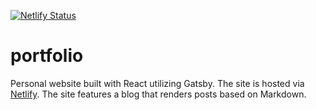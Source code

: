 [![Netlify Status](https://api.netlify.com/api/v1/badges/fbf352de-9d29-4f54-a74b-17c294a19d89/deploy-status)](https://app.netlify.com/sites/objective-lewin-5dca16/deploys)

# portfolio

Personal website built with React utilizing Gatsby. The site is hosted via [Netlify](https://www.netlify.com). The site features a blog that renders posts based on Markdown.
